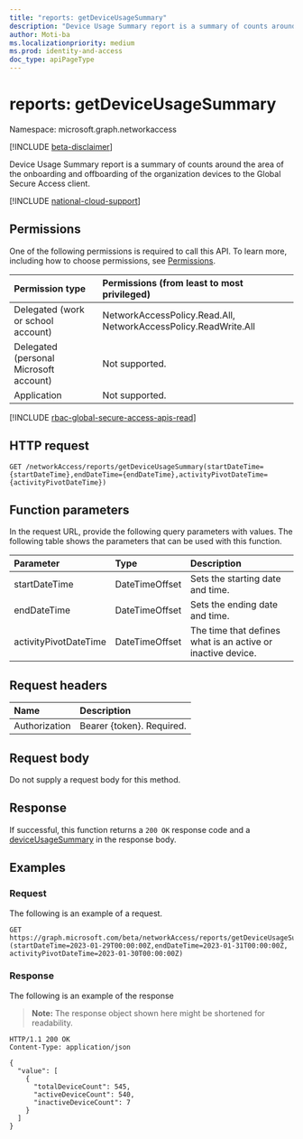```yaml
---
title: "reports: getDeviceUsageSummary"
description: "Device Usage Summary report is a summary of counts around the area of the onboarding and offboarding of the organization devices to the Global Secure Access client."
author: Moti-ba
ms.localizationpriority: medium
ms.prod: identity-and-access
doc_type: apiPageType
---
```


# reports: getDeviceUsageSummary
Namespace: microsoft.graph.networkaccess

[!INCLUDE [beta-disclaimer](../../includes/beta-disclaimer.md)]

Device Usage Summary report is a summary of counts around the area of the onboarding and offboarding of the organization devices to the Global Secure Access client.

[!INCLUDE [national-cloud-support](../../includes/global-only.md)]

## Permissions
One of the following permissions is required to call this API. To learn more, including how to choose permissions, see [Permissions](/graph/permissions-reference).

|Permission type|Permissions (from least to most privileged)|
|:---|:---|
|Delegated (work or school account)|NetworkAccessPolicy.Read.All, NetworkAccessPolicy.ReadWrite.All|
|Delegated (personal Microsoft account)|Not supported.|
|Application|Not supported.|

[!INCLUDE [rbac-global-secure-access-apis-read](../includes/rbac-for-apis/rbac-global-secure-access-apis-read.md)]

## HTTP request

<!-- {
  "blockType": "ignored"
}
-->
``` http
GET /networkAccess/reports/getDeviceUsageSummary(startDateTime={startDateTime},endDateTime={endDateTime},activityPivotDateTime={activityPivotDateTime})
```

## Function parameters
In the request URL, provide the following query parameters with values.
The following table shows the parameters that can be used with this function.

|Parameter|Type|Description|
|:---|:---|:---|
|startDateTime|DateTimeOffset|Sets the starting date and time.|
|endDateTime|DateTimeOffset|Sets the ending date and time.|
|activityPivotDateTime|DateTimeOffset|The time that defines what is an active or inactive device.|


## Request headers
|Name|Description|
|:---|:---|
|Authorization|Bearer {token}. Required.|

## Request body
Do not supply a request body for this method.

## Response

If successful, this function returns a `200 OK` response code and a [deviceUsageSummary](../resources/networkaccess-deviceusagesummary.md) in the response body.

## Examples

### Request
The following is an example of a request.
<!-- {
  "blockType": "request",
  "name": "reportsthis.getdeviceusagesummary"
}
-->
``` http
GET https://graph.microsoft.com/beta/networkAccess/reports/getDeviceUsageSummary (startDateTime=2023-01-29T00:00:00Z,endDateTime=2023-01-31T00:00:00Z, activityPivotDateTime=2023-01-30T00:00:00Z)
```


### Response
The following is an example of the response
>**Note:** The response object shown here might be shortened for readability.
<!-- {
  "blockType": "response",
  "truncated": true,
  "@odata.type": "microsoft.graph.networkaccess.deviceUsageSummary"
}
-->
``` http
HTTP/1.1 200 OK
Content-Type: application/json

{
  "value": [
    {
      "totalDeviceCount": 545,
      "activeDeviceCount": 540,
      "inactiveDeviceCount": 7
    }
  ]
}
```

